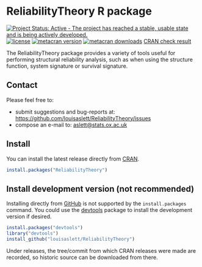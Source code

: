 # ReliabilityTheory R package
[![Project Status: Active - The project has reached a stable, usable state and is being actively developed.](http://www.repostatus.org/badges/latest/active.svg)](http://www.repostatus.org/#active)
[![license](http://img.shields.io/badge/license-GPL%20%28%3E=%202%29-brightgreen.svg?style=flat)](http://www.gnu.org/licenses/gpl-2.0.html)
[![metacran version](http://www.r-pkg.org/badges/version/ReliabilityTheory)](http://cran.r-project.org/web/packages/ReliabilityTheory/index.html)
[![metacran downloads](http://cranlogs.r-pkg.org/badges/ReliabilityTheory?color=brightgreen)](http://cran.r-project.org/web/packages/ReliabilityTheory/index.html)
[CRAN check result](http://cran.r-project.org/web/checks/check_results_ReliabilityTheory.html)

The ReliabilityTheory package provides a variety of tools useful for performing
structural reliability analysis, such as when using the structure function,
system signature or survival signature.

## Contact

Please feel free to:

* submit suggestions and bug-reports at: <https://github.com/louisaslett/ReliabilityTheory/issues>
* compose an e-mail to: <aslett@stats.ox.ac.uk>

## Install

You can install the latest release directly from
[CRAN](http://cran.r-project.org/web/packages/ReliabilityTheory/index.html).

```r
install.packages("ReliabilityTheory")
```

## Install development version (not recommended)

Installing directly from [GitHub](https://github.com) is not supported by the
`install.packages` command. You could use the
[devtools](http://cran.r-project.org/web/packages/devtools/index.html) package
to install the development version if desired.

```r
install.packages("devtools")
library("devtools")
install_github("louisaslett/ReliabilityTheory")
```

Under releases, the tree/commit from which CRAN releases were made are recorded,
so historic source can be downloaded from there.
